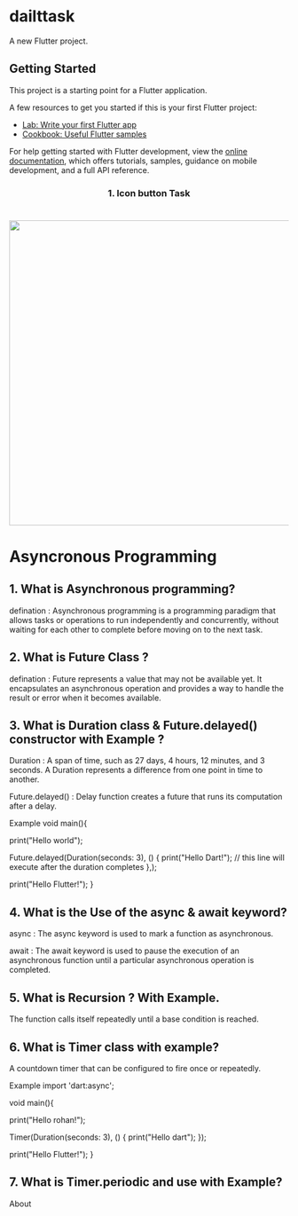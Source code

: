 # dailttask

A new Flutter project.

## Getting Started

This project is a starting point for a Flutter application.

A few resources to get you started if this is your first Flutter project:

- [Lab: Write your first Flutter app](https://docs.flutter.dev/get-started/codelab)
- [Cookbook: Useful Flutter samples](https://docs.flutter.dev/cookbook)

For help getting started with Flutter development, view the
[online documentation](https://docs.flutter.dev/), which offers tutorials,
samples, guidance on mobile development, and a full API reference.



<h3 align="center">1. Icon button Task</h3>

###

<h1 align="left"></h1>


###

<div align="center">
  <img height="550" src="https://github.com/ronnie9901/dailttask/assets/148763509/610569ea-8afa-4874-8ec2-8cfb001bb4d1"  />

</div>






  <h1>  Asyncronous Programming </h1>
  
 <h2> 1. What is Asynchronous programming?</h2>
 defination :  Asynchronous programming is a programming paradigm that allows tasks or operations to run independently and concurrently, without waiting for each other to complete before moving on to the next task.


 <h2> 2. What is Future Class ?</h2>
  defination : Future represents a value that may not be available yet. It encapsulates an asynchronous operation and provides a way to handle the result or error when it becomes available.


 <h2> 3. What is Duration class & Future.delayed() constructor with Example ?</h2>
Duration : A span of time, such as 27 days, 4 hours, 12 minutes, and 3 seconds. A Duration represents a difference from one point in time to another.

Future.delayed() : Delay function creates a future that runs its computation after a delay.

Example
  void main(){

  print("Hello world");

  Future.delayed(Duration(seconds: 3), () {
    print("Hello Dart!"); // this line will execute after the duration completes
  },);

  print("Hello Flutter!");
}

 <h2> 4. What is the Use of the async & await keyword?</h2>
async : The async keyword is used to mark a function as asynchronous.

await : The await keyword is used to pause the execution of an asynchronous function until a particular asynchronous operation is completed.



 <h2> 5. What is Recursion ? With Example.</h2>
The function calls itself repeatedly until a base condition is reached.




 <h2>  6. What is Timer class with example? </h2>
A countdown timer that can be configured to fire once or repeatedly.



Example
import 'dart:async';

void main(){

 print("Hello rohan!");

 Timer(Duration(seconds: 3), () { 
   print("Hello dart");
 });

 print("Hello Flutter!");
}


 <h2>7. What is Timer.periodic and use with Example?</h2>
About

